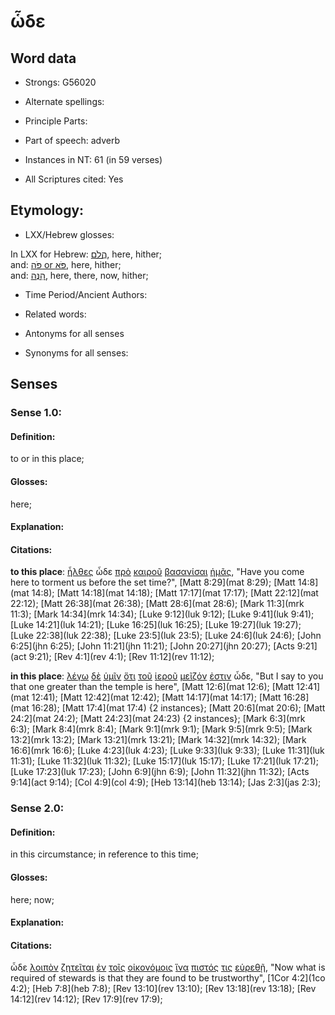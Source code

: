 # ὧδε

<!-- Status: S2=NeedsFinalReview -->
<!-- Lexica used for edits: BDAG, FFM, LN, A-S  -->

## Word data

* Strongs: G56020

* Alternate spellings:

* Principle Parts: 

* Part of speech: adverb

* Instances in NT: 61 (in 59 verses)

* All Scriptures cited: Yes

## Etymology: 

* LXX/Hebrew glosses: 

In LXX for Hebrew: [הֲֲלֹם](//en-uhl/H1988), here, hither;  
and: [פֹּה or פֹּא](//en-uhl/H6311), here, hither;  
and: [הִנֶּה](//en-uhl/H2008), here, there, now, hither;  

* Time Period/Ancient Authors: 

* Related words: 

* Antonyms for all senses

* Synonyms for all senses: 

## Senses 

### Sense 1.0: 

#### Definition: 

to or in this place;  

#### Glosses: 

here;  

#### Explanation: 

#### Citations: 

**to this place**: [ἦλθες](../G20640/01.md) ὧδε [πρὸ](../G42530/01.md) [καιροῦ](../G25400/01.md) [βασανίσαι](../G09280/01.md) [ἡμᾶς](../G14730/01.md), "Have you come here to torment us before the set time?", [Matt 8:29](mat 8:29); [Matt 14:8](mat 14:8); [Matt 14:18](mat 14:18); [Matt 17:17](mat 17:17); [Matt 22:12](mat 22:12); [Matt 26:38](mat 26:38); [Matt 28:6](mat 28:6); [Mark 11:3](mrk 11:3); [Mark 14:34](mrk 14:34); [Luke 9:12](luk 9:12); [Luke 9:41](luk 9:41); [Luke 14:21](luk 14:21); [Luke 16:25](luk 16:25); [Luke 19:27](luk 19:27); [Luke 22:38](luk 22:38); [Luke 23:5](luk 23:5); [Luke 24:6](luk 24:6); [John 6:25](jhn 6:25); [John 11:21](jhn 11:21); [John 20:27](jhn 20:27); [Acts 9:21](act 9:21); [Rev 4:1](rev 4:1); [Rev 11:12](rev 11:12); 

 **in this place**:  [λέγω](../G30040/01.md) [δὲ](../G11610/01.md) [ὑμῖν](../G47710/01.md) [ὅτι](../G37540/01.md) [τοῦ](../G35880/01.md) [ἱεροῦ](../G24110/01.md) [μεῖζόν](../G31870/01.md) [ἐστιν](../G99999/01.md) ὧδε, "But I say to you that one greater than the temple is here", [Matt 12:6](mat 12:6); [Matt 12:41](mat 12:41); [Matt 12:42](mat 12:42); [Matt 14:17](mat 14:17); [Matt 16:28](mat 16:28); [Matt 17:4](mat 17:4) {2 instances}; [Matt 20:6](mat 20:6); [Matt 24:2](mat 24:2); [Matt 24:23](mat 24:23) {2 instances}; [Mark 6:3](mrk 6:3); [Mark 8:4](mrk 8:4); [Mark 9:1](mrk 9:1); [Mark 9:5](mrk 9:5); [Mark 13:2](mrk 13:2); [Mark 13:21](mrk 13:21); [Mark 14:32](mrk 14:32); [Mark 16:6](mrk 16:6); [Luke 4:23](luk 4:23); [Luke 9:33](luk 9:33); [Luke 11:31](luk 11:31); [Luke 11:32](luk 11:32); [Luke 15:17](luk 15:17); [Luke 17:21](luk 17:21); [Luke 17:23](luk 17:23); [John 6:9](jhn 6:9); [John 11:32](jhn 11:32); [Acts 9:14](act 9:14); [Col 4:9](col 4:9); [Heb 13:14](heb 13:14); [Jas 2:3](jas 2:3); 

### Sense 2.0: 

#### Definition: 

in this circumstance; in reference to this time;  

#### Glosses: 

here; now;

#### Explanation: 

#### Citations: 

ὧδε [λοιπὸν](../G30617/01.md) [ζητεῖται](../G22120/01.md) [ἐν](../G17220/01.md) [τοῖς](../G35880/01.md) [οἰκονόμοις](../G36230/01.md) [ἵνα](../G24430/01.md) [πιστός](../G41030/01.md) [τις](../G51000/01.md) [εὑρεθῇ](../G21470/01.md), "Now what is required of stewards is that they are found to be trustworthy", [1Cor 4:2](1co 4:2); [Heb 7:8](heb 7:8); [Rev 13:10](rev 13:10); [Rev 13:18](rev 13:18); [Rev 14:12](rev 14:12); [Rev 17:9](rev 17:9); 

